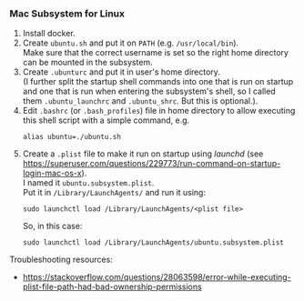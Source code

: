 ### Mac Subsystem for Linux 

1. Install docker.  
2. Create `ubuntu.sh` and put it on `PATH` (e.g. `/usr/local/bin`).  
   Make sure that the correct username is set so the right home directory can be mounted in the subsystem.  
3. Create `.ubunturc` and put it in user's home directory.  
   (I further split the startup shell commands into one that is run on startup and one that is run when entering the subsystem's shell, so I called them `.ubuntu_launchrc` and `.ubuntu_shrc`. But this is optional.). 
4. Edit `.bashrc` (or `.bash_profiles`) file in home directory to allow executing this shell script with a simple command, e.g.  
   ```
   alias ubuntu=./ubuntu.sh
   ```  
5. Create a `.plist` file to make it run on startup using *launchd* (see https://superuser.com/questions/229773/run-command-on-startup-login-mac-os-x).  
   I named it `ubuntu.subsystem.plist`.  
   Put it in `/Library/LaunchAgents/` and run it using:  
   ```
   sudo launchctl load /Library/LaunchAgents/<plist file>
   ```  
   So, in this case:  
   ```
   sudo launchctl load /Library/LaunchAgents/ubuntu.subsystem.plist
   ```  

Troubleshooting resources:
- https://stackoverflow.com/questions/28063598/error-while-executing-plist-file-path-had-bad-ownership-permissions 

